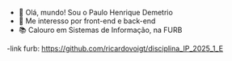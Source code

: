 - 👋 Olá, mundo! Sou o Paulo Henrique Demetrio
- 👀 Me interesso por front-end e back-end
- 📚 Calouro em Sistemas de Informação, na FURB


-link furb: https://github.com/ricardovoigt/disciplina_IP_2025_1_E
